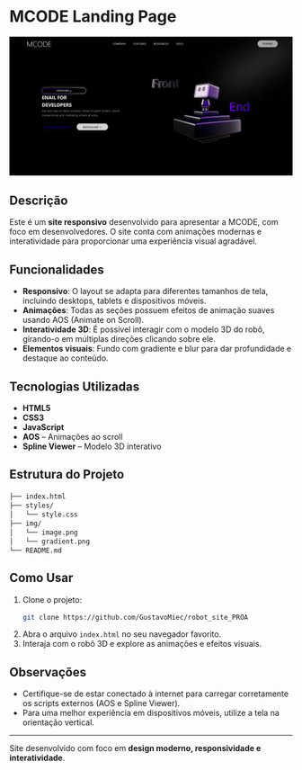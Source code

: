 # MCODE Landing Page

![Preview](img/image.png)

## Descrição
Este é um **site responsivo** desenvolvido para apresentar a MCODE, com foco em desenvolvedores. O site conta com animações modernas e interatividade para proporcionar uma experiência visual agradável.

## Funcionalidades
- **Responsivo**: O layout se adapta para diferentes tamanhos de tela, incluindo desktops, tablets e dispositivos móveis.
- **Animações**: Todas as seções possuem efeitos de animação suaves usando AOS (Animate on Scroll).
- **Interatividade 3D**: É possível interagir com o modelo 3D do robô, girando-o em múltiplas direções clicando sobre ele.
- **Elementos visuais**: Fundo com gradiente e blur para dar profundidade e destaque ao conteúdo.

## Tecnologias Utilizadas
- **HTML5**  
- **CSS3**  
- **JavaScript**  
- **AOS** – Animações ao scroll  
- **Spline Viewer** – Modelo 3D interativo

## Estrutura do Projeto
```
├── index.html
├── styles/
│   └── style.css
├── img/
│   └── image.png
│   └── gradient.png
└── README.md
```

## Como Usar
1. Clone o projeto:
   ```bash
   git clone https://github.com/GustavoMiec/robot_site_PROA
   ```
2. Abra o arquivo `index.html` no seu navegador favorito.
3. Interaja com o robô 3D e explore as animações e efeitos visuais.


## Observações
- Certifique-se de estar conectado à internet para carregar corretamente os scripts externos (AOS e Spline Viewer).  
- Para uma melhor experiência em dispositivos móveis, utilize a tela na orientação vertical.

---

Site desenvolvido com foco em **design moderno, responsividade e interatividade**.

